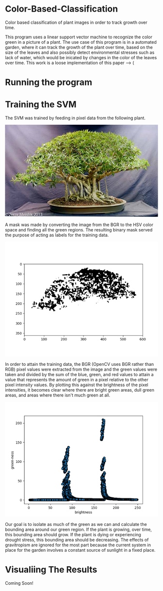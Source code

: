 # Color-Based-Classification
Color based classification of plant images in order to track growth over time.

This program uses a linear support vector machine to recognize the color green in a picture of a plant. The use case of this program is in a automated garden, where it can track the growth of the plant over time, based on the size of the leaves and also possibly detect environmental stresses such as lack of water, which would be inicated by changes in the color of the leaves over time. This work is a loose implementation of this paper --> (

# Running the program

# Training the SVM
The SVM was trained by feeding in pixel data from the following plant. 

![](https://github.com/rohin-dasari/Color-Based-Classification/blob/master/images/house_plant3.jpg)

A mask was made by converting the image from the BGR to the HSV color space and finding all the green regions. The resulting binary mask served the purpose of acting as labels for the training data. 

![](https://github.com/rohin-dasari/Color-Based-Classification/blob/master/images/Figure_2.png)

In order to attain the training data, the BGR (OpenCV uses BGR rather than RGB) pixel values were extracted from the image and the green values were taken and divided by the sum of the blue, green, and red values to attain a value that represents the amount of green in a pixel relative to the other pixel intensity values. By plotting this against the brightness of the pixel intensities, it becomes clear where there are bright green areas, dull green areas, and areas where there isn't much green at all. 

![](https://github.com/rohin-dasari/Color-Based-Classification/blob/master/images/Figure_1.png)

Our goal is to isolate as much of the green as we can and calculate the bounding area around our green region. If the plant is growing, over time, this bounding area should grow. If the plant is dying or experiencing drought stress, this bounding area should be decreasing. The effects of gravitropism are ignored for the most part because the current system in place for the garden involves a constant source of sunlight in a fixed place.  

# Visualiing The Results
Coming Soon!
